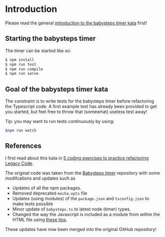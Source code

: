 # Introduction

Please read the general [introduction to the babysteps timer kata](../README.md) first!

## Starting the babysteps timer

The timer can be started like so:

```bash
$ npm install
$ npm run test
$ npm run compile
$ npm run serve
``` 

## Goal of the babysteps timer kata

The constraint is to write tests for the babysteps timer before refactoring
the Typescript code. A first example test has already been provided to get
you started, but feel free to throw that (somewhat) useless test away!

Tip: you may want to run tests continuously by using:

```bash
$npm run watch
```

## References

I first read about this kata in [5 coding exercises to practice refactoring Legacy Code](https://understandlegacycode.com/blog/5-coding-exercises-to-practice-refactoring-legacy-code/).

The original code was taken from the 
[Babysteps timer](https://github.com/dtanzer/babystepstimer) 
repository with some modifcations and updates such as

- Updates of all the npm packages.
- Removed deprecated `mocha.opts` file
- Updates (using modules) of the `package.json` and `tsconfig.json` to make tests possible
- Minor update of `babysteps.ts` to latest node (timer) types.
- Changed the way the Javascript is included as a module from within the HTML file using
  [these tips](https://stackoverflow.com/questions/69888029/how-to-call-a-function-declared-in-a-javascript-module-type-module-from-an-htm).

These updates have now been merged into the original GitHub repository!